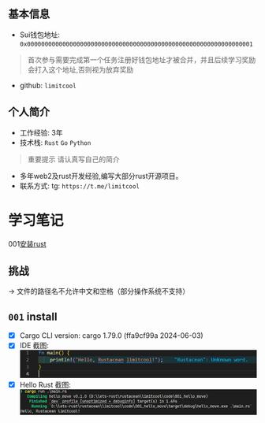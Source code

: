 ## 基本信息
- Sui钱包地址: `0x0000000000000000000000000000000000000000000000000000000000000001`
> 首次参与需要完成第一个任务注册好钱包地址才被合并，并且后续学习奖励会打入这个地址,否则视为放弃奖励
- github: `limitcool`

## 个人简介
- 工作经验: 3年
- 技术栈: `Rust` `Go` `Python`
> 重要提示 请认真写自己的简介
- 多年web2及rust开发经验,编写大部分rust开源项目。
- 联系方式: tg: `https://t.me/limitcool`


# 学习笔记
001[安装rust](notes/001_install.md)

## 挑战
-> 文件的路径名不允许中文和空格（部分操作系统不支持）
##   `001`  install
- [X] Cargo CLI version: cargo 1.79.0 (ffa9cf99a 2024-06-03)
- [X] IDE 截图:![IDE](./images/ide.png)
- [X] Hello Rust 截图:![Hello Rust](./images/001.png)
